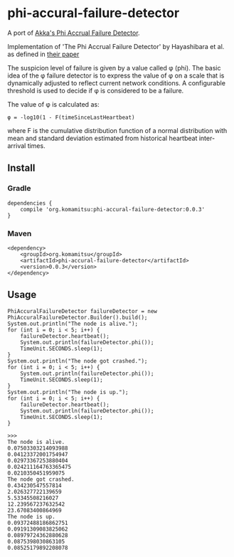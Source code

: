 # phi-accural-failure-detector
A port of [Akka's Phi Accrual Failure Detector](https://github.com/akka/akka/blob/master/akka-remote/src/main/scala/akka/remote/PhiAccrualFailureDetector.scala).

Implementation of 'The Phi Accrual Failure Detector' by Hayashibara et al. as defined in [their paper](http://ddg.jaist.ac.jp/pub/HDY+04.pdf)

The suspicion level of failure is given by a value called φ (phi). The basic idea of the φ failure detector is to express the value of φ on a scale that is dynamically adjusted to reflect current network conditions. A configurable threshold is used to decide if φ is considered to be a failure.

The value of φ is calculated as:

    φ = -log10(1 - F(timeSinceLastHeartbeat)

where F is the cumulative distribution function of a normal distribution with mean and standard deviation estimated from historical heartbeat inter-arrival times.

## Install

### Gradle

    dependencies {
        compile 'org.komamitsu:phi-accural-failure-detector:0.0.3'
    }

### Maven

    <dependency>
        <groupId>org.komamitsu</groupId>
        <artifactId>phi-accural-failure-detector</artifactId>
        <version>0.0.3</version>
    </dependency>
 
 
## Usage
 
    PhiAccuralFailureDetector failureDetector = new PhiAccuralFailureDetector.Builder().build();
    System.out.println("The node is alive.");
    for (int i = 0; i < 5; i++) {
        failureDetector.heartbeat();
        System.out.println(failureDetector.phi());
        TimeUnit.SECONDS.sleep(1);
    }
    System.out.println("The node got crashed.");
    for (int i = 0; i < 5; i++) {
        System.out.println(failureDetector.phi());
        TimeUnit.SECONDS.sleep(1);
    }
    System.out.println("The node is up.");
    for (int i = 0; i < 5; i++) {
        failureDetector.heartbeat();
        System.out.println(failureDetector.phi());
        TimeUnit.SECONDS.sleep(1);
    }

    >>>
    The node is alive.
    0.07503303214093988
    0.04123372001754947
    0.02973367253880404
    0.024211164763365475
    0.0210350451959075
    The node got crashed.
    0.434230547557814
    2.026327722139659
    5.53345508216027
    12.239567237632542
    23.67083400864969
    The node is up.
    0.09372488186862751
    0.09191309083825062
    0.08979724362880628
    0.0875398030863105
    0.08525179892208078
